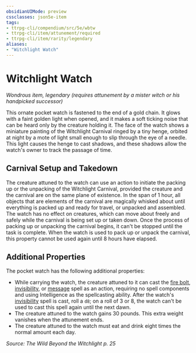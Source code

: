 ```yaml
---
obsidianUIMode: preview
cssclasses: json5e-item
tags:
- ttrpg-cli/compendium/src/5e/wbtw
- ttrpg-cli/item/attunement/required
- ttrpg-cli/item/rarity/legendary
aliases: 
- "Witchlight Watch"
---
```

# Witchlight Watch
*Wondrous item, legendary (requires attunement by a mister witch or his handpicked successor)*  



This ornate pocket watch is fastened to the end of a gold chain. It glows with a faint golden light when opened, and it makes a soft ticking noise that can be heard only by the creature holding it. The face of the watch shows a miniature painting of the Witchlight Carnival ringed by a tiny henge, orbited at night by a mote of light small enough to slip through the eye of a needle. This light causes the henge to cast shadows, and these shadows allow the watch's owner to track the passage of time.

## Carnival Setup and Takedown

The creature attuned to the watch can use an action to initiate the packing up or the unpacking of the Witchlight Carnival, provided the creature and the carnival are on the same plane of existence. In the span of 1 hour, all objects that are elements of the carnival are magically whisked about until everything is packed up and ready for travel, or unpacked and assembled. The watch has no effect on creatures, which can move about freely and safely while the carnival is being set up or taken down. Once the process of packing up or unpacking the carnival begins, it can't be stopped until the task is complete. When the watch is used to pack up or unpack the carnival, this property cannot be used again until 8 hours have elapsed.

## Additional Properties

The pocket watch has the following additional properties:

- While carrying the watch, the creature attuned to it can cast the [fire bolt](/CLI/spells/fire-bolt.md), [invisibility](/CLI/spells/invisibility.md), or [message](/CLI/spells/message.md) spell as an action, requiring no spell components and using Intelligence as the spellcasting ability. After the watch's [invisibility](/CLI/spells/invisibility.md) spell is cast, roll a `d8`; on a roll of 3 or 8, the watch can't be used to cast this spell again until the next dawn.  
- The creature attuned to the watch gains 30 pounds. This extra weight vanishes when the attunement ends.  
- The creature attuned to the watch must eat and drink eight times the normal amount each day.  

*Source: The Wild Beyond the Witchlight p. 25*